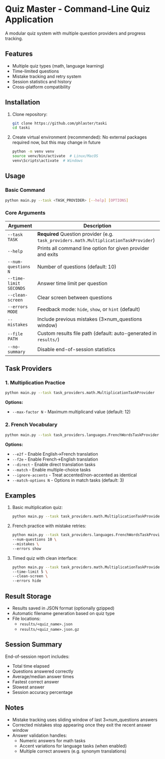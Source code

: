 # Quiz Master - Command-Line Quiz Application

A modular quiz system with multiple question providers and progress tracking.

## Features

- Multiple quiz types (math, language learning)
- Time-limited questions
- Mistake tracking and retry system
- Session statistics and history
- Cross-platform compatibility

## Installation

1. Clone repository:
    ```bash
    git clone https://github.com/phlaster/taski
    cd taski
    ```

2. Create virtual environment (recommended):
    No external packages required now, but this may change in future
    ```bash
    python -m venv venv
    source venv/bin/activate  # Linux/MacOS
    venv\Scripts\activate  # Windows
    ```

## Usage

### Basic Command
```bash
python main.py --task <TASK_PROVIDER> [--help] [OPTIONS]
```

### Core Arguments
| Argument               | Description                                                                 |
|------------------------|-----------------------------------------------------------------------------|
| `--task TASK`          | **Required** Question provider (e.g. `task_providers.math.MultiplicationTaskProvider`) |
| `--help`               | Prints all command line option for given provider and exits                 |
| `--num-questions N`    | Number of questions (default: 10)                                           |
| `--time-limit SECONDS` | Answer time limit per question                                              |
| `--clean-screen`        | Clear screen between questions                                             |
| `--errors MODE`        | Feedback mode: `hide`, `show`, or `hint` (default)                          |
| `--mistakes`           | Include previous mistakes (3×num_questions window)                          |
| `--file PATH`          | Custom results file path (default: auto-generated in `results/`)            |
| `--no-summary`         | Disable end-of-session statistics                                           |

## Task Providers

### 1. Multiplication Practice
```bash
python main.py --task task_providers.math.MultiplicationTaskProvider
```
**Options:**
- `--max-factor N` - Maximum multiplicand value (default: 12)

### 2. French Vocabulary
```bash
python main.py --task task_providers.languages.FrenchWordsTaskProvider
```
**Options:**
- `--e2f`          - Enable English→French translation
- `--f2e`          - Enable French→English translation  
- `--direct`       - Enable direct translation tasks
- `--match`        - Enable multiple-choice tasks
- `--ignore-accents` - Treat accented/non-accented as identical
- `--match-options N` - Options in match tasks (default: 3)

## Examples

1. Basic multiplication quiz:
    ```bash
    python main.py --task task_providers.math.MultiplicationTaskProvider --num-questions 15
    ```

2. French practice with mistake retries:
    ```bash
    python main.py --task task_providers.languages.FrenchWordsTaskProvider \
    --num-questions 10 \
    --mistakes \
    --errors show
    ```

3. Timed quiz with clean interface:
    ```bash
    python main.py --task task_providers.math.MultiplicationTaskProvider \
    --time-limit 5 \
    --clean-screen \
    --errors hide
    ```

## Result Storage

- Results saved in JSON format (optionally gzipped)
- Automatic filename generation based on quiz type
- File locations:
  - `results/<quiz_name>.json`
  - `results/<quiz_name>.json.gz`

## Session Summary

End-of-session report includes:
- Total time elapsed
- Questions answered correctly
- Average/median answer times
- Fastest correct answer
- Slowest answer
- Session accuracy percentage

## Notes

- Mistake tracking uses sliding window of last 3×num_questions answers
- Corrected mistakes stop appearing once they exit the recent answer window
- Answer validation handles:
  - Numeric answers for math tasks
  - Accent variations for language tasks (when enabled)
  - Multiple correct answers (e.g. synonym translations)
